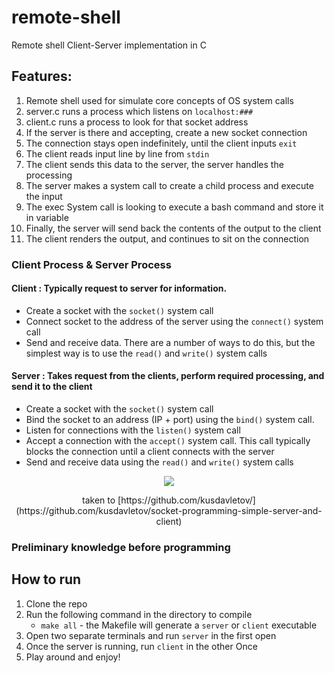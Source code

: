 # remote-shell
Remote shell Client-Server implementation in C

## Features:
1. Remote shell used for simulate core concepts of OS system calls
2. server.c runs a process which listens on `localhost:###`
3. client.c runs a process to look for that socket address
4. If the server is there and accepting, create a new socket connection
5. The connection stays open indefinitely, until the client inputs `exit`
6. The client reads input line by line from `stdin`
7. The client sends this data to the server, the server handles the processing
8. The server makes a system call to create a child process and execute the input
9. The exec System call is looking to execute a bash command and store it in variable
10. Finally, the server will send back the contents of the output to the client
11. The client renders the output, and continues to sit on the connection

### Client Process & Server Process

#### Client : Typically request to server for information.

* Create a socket with the ```socket()``` system call
* Connect socket to the address of the server using the ```connect()``` system call
* Send and receive data. There are a number of ways to do this, but the simplest way is to use the ```read()``` and ```write()``` system calls

#### Server : Takes request from the clients, perform required processing, and send it to the client

* Create a socket with the ```socket()``` system call
* Bind the socket to an address (IP + port) using the ```bind()``` system call.
* Listen for connections with the ```listen()``` system call
* Accept a connection with the ```accept()``` system call. This call typically blocks the connection until a client connects with the server
* Send and receive data using the ```read()``` and ```write()``` system calls

<p align="center">
  <img src="https://user-images.githubusercontent.com/19291492/44955906-363dae80-aef6-11e8-9795-161a90f30b1e.png"/>
</p>

<p align="center">taken to [https://github.com/kusdavletov/](https://github.com/kusdavletov/socket-programming-simple-server-and-client)</p>

### Preliminary knowledge before programming


## How to run
1. Clone the repo
2. Run the following command in the directory to compile
   * `make all` - the Makefile will generate a `server` or `client` executable
3. Open two separate terminals and run `server` in the first open
4. Once the server is running, run `client` in the other Once
5. Play around and enjoy!